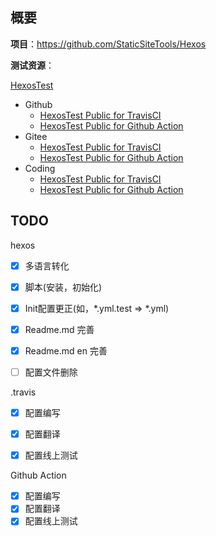 ## 概要

**项目**：https://github.com/StaticSiteTools/Hexos 

**测试资源**：

[HexosTest](https://github.com/StaticSiteTools/HexosTest) 

* Github
  * [HexosTest Public for TravisCI](https://github.com/StaticSiteTools/Hexos_Test) 
  * [HexosTest Public for Github Action](https://github.com/StaticSiteTools/Hexos_Test2) 
* Gitee
  * [HexosTest Public for TravisCI](https://gitee.com/KumaNNN/hexos_test) 
  * [HexosTest Public for Github Action](https://gitee.com/KumaNNN/hexos_test2) 
* Coding
  * [HexosTest Public for TravisCI](https://e.coding.net/kumaNNN/hexos_test/Hexos_Test.git) 
  * [HexosTest Public for Github Action](https://e.coding.net/kumaNNN/hexos_test2/Hexos_Test2.git) 



## TODO

hexos

* [x] 多语言转化
* [x] 脚本(安装，初始化)
* [x] Init配置更正(如，*.yml.test => *.yml)
* [x] Readme.md 完善
* [x] Readme.md en  完善
* [ ] 配置文件删除



.travis

* [x] 配置编写
* [x] 配置翻译
* [x] 配置线上测试



Github Action

* [x]    配置编写
* [x]    配置翻译
* [x]    配置线上测试
